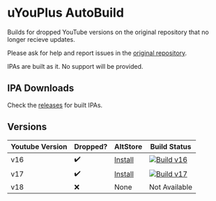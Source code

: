 # uYouPlus AutoBuild

Builds for dropped YouTube versions on the original repository that no longer recieve updates.

Please ask for help and report issues in the [original repository](https://github.com/qnblackcat/uYouPlus/issues).

IPAs are built as it. No support will be provided.

## IPA Downloads

Check the [releases](https://github.com/0t4u/uYouPlus/releases) for built IPAs.

## Versions
| Youtube Version | Dropped?   | AltStore | Build Status  |
| --------------- | ---------- | -------- | ------------- |
| v16             |    ✔️     | [Install](https://links.nekos.space/altstore/install?url=https://github.com/0t4u/uYouPlus/releases/download/v16.42.3-3.0.1-(5b31809)/uYouPlus_16.42.3_3.0.1_5b31809.ipa) | [![Build v16](https://github.com/0t4u/uYouPlus/actions/workflows/build_v16.yml/badge.svg?branch=source)](https://github.com/0t4u/uYouPlus/actions/workflows/build_v16.yml) |
| v17             |    ✔️     | [Install](https://links.nekos.space/altstore/install?url=https://github.com/0t4u/uYouPlus/releases/download/v17.49.6-3.0-(93f1155)/uYouPlus_17.49.6_3.0_93f1155.ipa) | [![Build v17](https://github.com/0t4u/uYouPlus/actions/workflows/build_v17.yml/badge.svg?branch=source)](https://github.com/0t4u/uYouPlus/actions/workflows/build_v17.yml) |
| v18             |    ❌     | None     | Not Available  |
